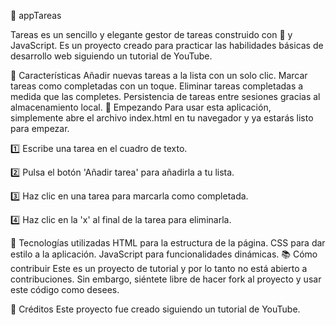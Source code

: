 📝 appTareas

Tareas es un sencillo y elegante gestor de tareas construido con 💖 y JavaScript. Es un proyecto creado para practicar las habilidades básicas de desarrollo web siguiendo un tutorial de YouTube.

🎯 Características
Añadir nuevas tareas a la lista con un solo clic.
Marcar tareas como completadas con un toque.
Eliminar tareas completadas a medida que las completes.
Persistencia de tareas entre sesiones gracias al almacenamiento local.
🚀 Empezando
Para usar esta aplicación, simplemente abre el archivo index.html en tu navegador y ya estarás listo para empezar.

1️⃣ Escribe una tarea en el cuadro de texto.

2️⃣ Pulsa el botón 'Añadir tarea' para añadirla a tu lista.

3️⃣ Haz clic en una tarea para marcarla como completada.

4️⃣ Haz clic en la 'x' al final de la tarea para eliminarla.

💼 Tecnologías utilizadas
HTML para la estructura de la página.
CSS para dar estilo a la aplicación.
JavaScript para funcionalidades dinámicas.
📚 Cómo contribuir
Este es un proyecto de tutorial y por lo tanto no está abierto a contribuciones. Sin embargo, siéntete libre de hacer fork al proyecto y usar este código como desees.

🎉 Créditos
Este proyecto fue creado siguiendo un tutorial de YouTube.

